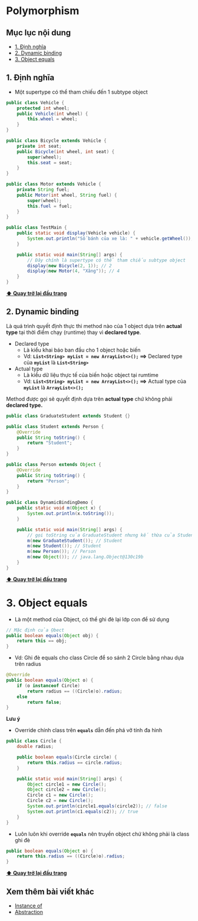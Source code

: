 # Polymorphism

## Mục lục nội dung

- [1. Định nghĩa](#1-định-nghĩa)
- [2. Dynamic binding](#2-dynamic-binding)
- [3. Object equals](#3-object-equals)

## 1. Định nghĩa

- Một supertype có thể tham chiếu đến 1 subtype object

```java
public class Vehicle {
    protected int wheel;
    public Vehicle(int wheel) {
        this.wheel = wheel;
    }
}

public class Bicycle extends Vehicle {
    private int seat;
    public Bicycle(int wheel, int seat) {
        super(wheel);
        this.seat = seat;
    }
}

public class Motor extends Vehicle {
    private String fuel;
    public Motor(int wheel, String fuel) {
        super(wheel);
        this.fuel = fuel;
    }
}

public class TestMain {
    public static void display(Vehicle vehicle) {
        System.out.println("Số bánh của xe là: " + vehicle.getWheel());
    }

    public static void main(String[] args) {
        // Đây chính là supertype có thể tham chiếu subtype object
        display(new Bicycle(2, 1)); // 2
        display(new Motor(4, "Xăng")); // 4
    }
}
```

**[⬆ Quay trở lại đầu trang](#mục-lục-nội-dung)**

## 2. Dynamic binding

Là quá trình quyết định thực thi method nào của 1 object dựa trên **actual type** tại thời điểm chạy (runtime) thay vì **declared type**.

- Declared type
  - Là kiểu khai báo ban đầu cho 1 object hoặc biến
  - Vd: **`List<String> myList = new ArrayList<>();` ==>** Declared type của **`myList`** là **`List<String>`**
- Actual type
  - Là kiểu dữ liệu thực tế của biến hoặc object tại rumtime
  - Vd: **`List<String> myList = new ArrayList<>();` ==>** Actual type của **`myList`** là **`ArrayList<>();`**

Method được gọi sẽ quyết định dựa trên **actual type** chứ không phải **declared type.**

```java
public class GraduateStudent extends Student {}

public class Student extends Person {
    @Override
    public String toString() {
        return "Student";
    }
}

public class Person extends Object {
    @Override
    public String toString() {
        return "Person";
    }
}

public class DynamicBindingDemo {
    public static void m(Object x) {
        System.out.println(x.toString());
    }

    public static void main(String[] args) {
        // gọi toString của GraduateStudent nhưng kế thừa của Student
        m(new GraduateStudent()); // Student
        m(new Student()); // Student
        m(new Person()); // Person
        m(new Object()); // java.lang.Object@130c19b
    }
}
```

**[⬆ Quay trở lại đầu trang](#mục-lục-nội-dung)**

# 3. Object equals

- Là một method của Object, có thể ghi đè lại lớp con để sử dụng

```java
// Mặc định của Ọbect
public boolean equals(Object obj) {
    return this == obj;
}
```

- Vd: Ghi đè equals cho class Circle để so sánh 2 Circle bằng nhau dựa trên radius

```java
@Override
public boolean equals(Object o) {
    if (o instanceof Circle)
        return radius == ((Circle)o).radius;
    else
        return false;
}
```

**Lưu ý**

- Override chính class trên **`equals`** dẫn đến phá vỡ tính đa hình

```java
public class Circle {
    double radius;

    public boolean equals(Circle circle) {
        return this.radius == circle.radius;
    }

    public static void main(String[] args) {
        Object circle1 = new Circle();
        Object circle2 = new Circle();
        Circle c1 = new Circle();
        Circle c2 = new Circle();
        System.out.println(circle1.equals(circle2)); // false
        System.out.println(c1.equals(c2)); // true
    }
}
```

- Luôn luôn khi override **`equals`** nên truyền object chứ không phải là class ghi đè

```java
public boolean equals(Object o) {
    return this.radius == ((Circle)o).radius;
} 
```

**[⬆ Quay trở lại đầu trang](#mục-lục-nội-dung)**

## Xem thêm bài viết khác

- [Instance of](day020.md)
- [Abstraction](day022.md)
